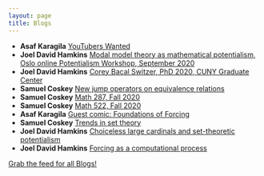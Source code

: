 ```yaml
---
layout: page
title: Blogs
---
```


* **Asaf Karagila** [YouTubers Wanted](http://karagila.org/2020/youtubers-wanted/)
* **Joel David Hamkins** [Modal model theory as mathematical potentialism, Oslo online Potentialism Workshop, September 2020](http://jdh.hamkins.org/modal-model-theory-as-mathematical-potentialism-oslo-potentialism-workshop-september-2020/)
* **Joel David Hamkins** [Corey Bacal Switzer, PhD 2020, CUNY Graduate Center](http://jdh.hamkins.org/corey-bacal-switzer-phd-2020/)
* **Samuel Coskey** [New jump operators on equivalence relations](https://scoskey.org/bernoulli)
* **Samuel Coskey** [Math 287, Fall 2020](https://scoskey.org/course/1920f-287/)
* **Samuel Coskey** [Math 522, Fall 2020](https://scoskey.org/course/1920f-522/)
* **Asaf Karagila** [Guest comic: Foundations of Forcing](http://karagila.org/2020/ways-to-do-forcing/)
* **Samuel Coskey** [Trends in set theory](https://scoskey.org/trends)
* **Joel David Hamkins** [Choiceless large cardinals and set-theoretic potentialism](http://jdh.hamkins.org/choiceless-large-cardinals-and-set-theoretic-potentialism/)
* **Joel David Hamkins** [Forcing as a computational process](http://jdh.hamkins.org/forcing-as-a-computational-process/)

[Grab the feed for all Blogs!](Blogs.xml)
